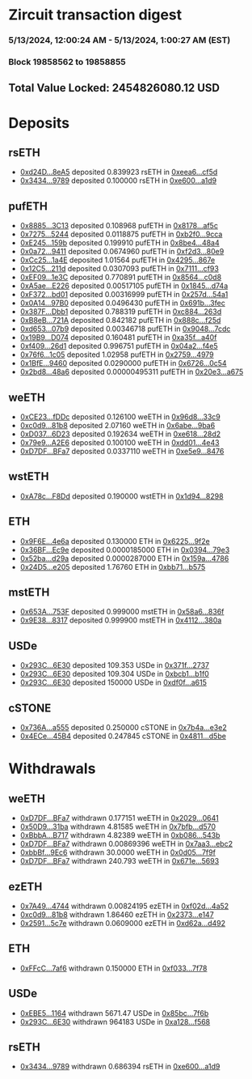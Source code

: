 # Zircuit transaction digest
### 5/13/2024, 12:00:24 AM - 5/13/2024, 1:00:27 AM (EST)
### Block 19858562 to 19858855

## Total Value Locked: 2454826080.12 USD

# Deposits
## rsETH
- [0xd24D...8eA5](https://etherscan.io/address/0xd24DD11B6BcA2C119321f2acB29AD1B45eF98eA5) deposited 0.839923 rsETH in [0xeea6...cf5d](https://etherscan.io/tx/0xd24DD11B6BcA2C119321f2acB29AD1B45eF98eA5)
- [0x3434...9789](https://etherscan.io/address/0x34349c5569e7B846c3558961552D2202760A9789) deposited 0.100000 rsETH in [0xe600...a1d9](https://etherscan.io/tx/0x34349c5569e7B846c3558961552D2202760A9789)
## pufETH
- [0x8885...3C13](https://etherscan.io/address/0x88859634d1edaf2668516aA9C83445bd39013C13) deposited 0.108968 pufETH in [0x8178...af5c](https://etherscan.io/tx/0x88859634d1edaf2668516aA9C83445bd39013C13)
- [0x7275...5244](https://etherscan.io/address/0x7275D2C15744F3e4F2c75505270DdE780f1B5244) deposited 0.0118875 pufETH in [0xb2f0...9cca](https://etherscan.io/tx/0x7275D2C15744F3e4F2c75505270DdE780f1B5244)
- [0xE245...159b](https://etherscan.io/address/0xE2456926044C5DC1aC4A243DE738f2740c9B159b) deposited 0.199910 pufETH in [0x8be4...48a4](https://etherscan.io/tx/0xE2456926044C5DC1aC4A243DE738f2740c9B159b)
- [0x0a72...9411](https://etherscan.io/address/0x0a72a747F5493E3af68216ACb140117F636E9411) deposited 0.0674960 pufETH in [0xf2d3...80e9](https://etherscan.io/tx/0x0a72a747F5493E3af68216ACb140117F636E9411)
- [0xCc25...1a4E](https://etherscan.io/address/0xCc2559Ba0e759300f13BbeC85045585041901a4E) deposited 1.01564 pufETH in [0x4295...867e](https://etherscan.io/tx/0xCc2559Ba0e759300f13BbeC85045585041901a4E)
- [0x12C5...211d](https://etherscan.io/address/0x12C507a2692B825470Ae11e97843B26376E3211d) deposited 0.0307093 pufETH in [0x7111...cf93](https://etherscan.io/tx/0x12C507a2692B825470Ae11e97843B26376E3211d)
- [0xEF09...1e3C](https://etherscan.io/address/0xEF0980A17668aE3A2Ea4782B95c680EbCde11e3C) deposited 0.770891 pufETH in [0x8564...c0d8](https://etherscan.io/tx/0xEF0980A17668aE3A2Ea4782B95c680EbCde11e3C)
- [0xA5ae...E226](https://etherscan.io/address/0xA5aeE7b540Dd1f5771A6d7e81C2B1aD59779E226) deposited 0.00517105 pufETH in [0x1845...d74a](https://etherscan.io/tx/0xA5aeE7b540Dd1f5771A6d7e81C2B1aD59779E226)
- [0xF372...bd01](https://etherscan.io/address/0xF3729162d86Ae68514aB8dF35bdc464B5300bd01) deposited 0.00316999 pufETH in [0x257d...54a1](https://etherscan.io/tx/0xF3729162d86Ae68514aB8dF35bdc464B5300bd01)
- [0x0A14...97B0](https://etherscan.io/address/0x0A14cb8e7ce9690e8019989aeCa3eeCfaCA697B0) deposited 0.0496430 pufETH in [0x691b...3fec](https://etherscan.io/tx/0x0A14cb8e7ce9690e8019989aeCa3eeCfaCA697B0)
- [0x387F...Dbb1](https://etherscan.io/address/0x387F95DaBBA8FE9a49ee2544f257fCb5D417Dbb1) deposited 0.788319 pufETH in [0xc884...263d](https://etherscan.io/tx/0x387F95DaBBA8FE9a49ee2544f257fCb5D417Dbb1)
- [0xB8eB...721A](https://etherscan.io/address/0xB8eB21E96758A216b77c7380835aC876A08E721A) deposited 0.842182 pufETH in [0x888c...f25d](https://etherscan.io/tx/0xB8eB21E96758A216b77c7380835aC876A08E721A)
- [0xd653...07b9](https://etherscan.io/address/0xd65392f39A9fcE95DD804abfcE81DC5347E507b9) deposited 0.00346718 pufETH in [0x9048...7cdc](https://etherscan.io/tx/0xd65392f39A9fcE95DD804abfcE81DC5347E507b9)
- [0x19B9...D074](https://etherscan.io/address/0x19B936f9F7Baa9B9D17476E20D11d587c48AD074) deposited 0.160481 pufETH in [0xa35f...a40f](https://etherscan.io/tx/0x19B936f9F7Baa9B9D17476E20D11d587c48AD074)
- [0xf409...26d1](https://etherscan.io/address/0xf40973529C36F326e59C0c1bc70fF69f404726d1) deposited 0.996751 pufETH in [0x04a2...f4e5](https://etherscan.io/tx/0xf40973529C36F326e59C0c1bc70fF69f404726d1)
- [0x76f6...1c05](https://etherscan.io/address/0x76f65a233E33f220c1c04317E0f0b4CFC7551c05) deposited 1.02958 pufETH in [0x2759...4979](https://etherscan.io/tx/0x76f65a233E33f220c1c04317E0f0b4CFC7551c05)
- [0x1BfE...9460](https://etherscan.io/address/0x1BfEB28706E4E7FFa87Ec29D1d92ee158C669460) deposited 0.0290000 pufETH in [0x6726...0c54](https://etherscan.io/tx/0x1BfEB28706E4E7FFa87Ec29D1d92ee158C669460)
- [0x2bd8...48a6](https://etherscan.io/address/0x2bd866ff0e8F476cc3cfEa21a75956d8c8AA48a6) deposited 0.00000495311 pufETH in [0x20e3...a675](https://etherscan.io/tx/0x2bd866ff0e8F476cc3cfEa21a75956d8c8AA48a6)
## weETH
- [0xCE23...fDDc](https://etherscan.io/address/0xCE2305C85041ce5BFcA42a1c78B184342b85fDDc) deposited 0.126100 weETH in [0x96d8...33c9](https://etherscan.io/tx/0xCE2305C85041ce5BFcA42a1c78B184342b85fDDc)
- [0xc0d9...81b8](https://etherscan.io/address/0xc0d92F633Ee8c8439783f5d2C06AAFdB70E781b8) deposited 2.07160 weETH in [0x6abe...9ba6](https://etherscan.io/tx/0xc0d92F633Ee8c8439783f5d2C06AAFdB70E781b8)
- [0xD037...6D23](https://etherscan.io/address/0xD037F8b0383e0fdA4Ba8369834D3D96DB9106D23) deposited 0.192634 weETH in [0xe618...28d2](https://etherscan.io/tx/0xD037F8b0383e0fdA4Ba8369834D3D96DB9106D23)
- [0x79e9...A2E6](https://etherscan.io/address/0x79e97715a46A3E7a34A94388c139A6fe8fb5A2E6) deposited 0.100100 weETH in [0xdd01...4e43](https://etherscan.io/tx/0x79e97715a46A3E7a34A94388c139A6fe8fb5A2E6)
- [0xD7DF...BFa7](https://etherscan.io/address/0xD7DF7E085214743530afF339aFC420c7c720BFa7) deposited 0.0337110 weETH in [0xe5e9...8476](https://etherscan.io/tx/0xD7DF7E085214743530afF339aFC420c7c720BFa7)
## wstETH
- [0xA78c...F8Dd](https://etherscan.io/address/0xA78cf16962e94E1883b70f18C4E80a7D2862F8Dd) deposited 0.190000 wstETH in [0x1d94...8298](https://etherscan.io/tx/0xA78cf16962e94E1883b70f18C4E80a7D2862F8Dd)
## ETH
- [0x9F6E...4e6a](https://etherscan.io/address/0x9F6Ee4CD8CCDf0E75f0B5D332050951f80574e6a) deposited 0.130000 ETH in [0x6225...9f2e](https://etherscan.io/tx/0x9F6Ee4CD8CCDf0E75f0B5D332050951f80574e6a)
- [0x36BF...Ec9e](https://etherscan.io/address/0x36BF662805C7a73933D3D44756E478F75741Ec9e) deposited 0.0000185000 ETH in [0x0394...79e3](https://etherscan.io/tx/0x36BF662805C7a73933D3D44756E478F75741Ec9e)
- [0x52ba...d29a](https://etherscan.io/address/0x52ba7121cea89E48b6e2F79854934e3EAA84d29a) deposited 0.0000287000 ETH in [0x159a...4786](https://etherscan.io/tx/0x52ba7121cea89E48b6e2F79854934e3EAA84d29a)
- [0x24D5...e205](https://etherscan.io/address/0x24D5B420Ee113b17c0511Ca548B162667C82e205) deposited 1.76760 ETH in [0xbb71...b575](https://etherscan.io/tx/0x24D5B420Ee113b17c0511Ca548B162667C82e205)
## mstETH
- [0x653A...753F](https://etherscan.io/address/0x653A1c3C34ee1318F279Fd1788CB17d19d66753F) deposited 0.999000 mstETH in [0x58a6...836f](https://etherscan.io/tx/0x653A1c3C34ee1318F279Fd1788CB17d19d66753F)
- [0x9E38...8317](https://etherscan.io/address/0x9E38833aE7f5984069A2085b422994F865668317) deposited 0.999900 mstETH in [0x4112...380a](https://etherscan.io/tx/0x9E38833aE7f5984069A2085b422994F865668317)
## USDe
- [0x293C...6E30](https://etherscan.io/address/0x293C6937D8D82e05B01335F7B33FBA0c8e256E30) deposited 109.353 USDe in [0x371f...2737](https://etherscan.io/tx/0x293C6937D8D82e05B01335F7B33FBA0c8e256E30)
- [0x293C...6E30](https://etherscan.io/address/0x293C6937D8D82e05B01335F7B33FBA0c8e256E30) deposited 109.304 USDe in [0xbcb1...b1f0](https://etherscan.io/tx/0x293C6937D8D82e05B01335F7B33FBA0c8e256E30)
- [0x293C...6E30](https://etherscan.io/address/0x293C6937D8D82e05B01335F7B33FBA0c8e256E30) deposited 150000 USDe in [0xdf0f...a615](https://etherscan.io/tx/0x293C6937D8D82e05B01335F7B33FBA0c8e256E30)
## cSTONE
- [0x736A...a555](https://etherscan.io/address/0x736A0e2DA63C5Ec02136e4DF7216d96cF434a555) deposited 0.250000 cSTONE in [0x7b4a...e3e2](https://etherscan.io/tx/0x736A0e2DA63C5Ec02136e4DF7216d96cF434a555)
- [0x4ECe...45B4](https://etherscan.io/address/0x4ECed182f328d60e75ed65498C15Eb2F9d0A45B4) deposited 0.247845 cSTONE in [0x4811...d5be](https://etherscan.io/tx/0x4ECed182f328d60e75ed65498C15Eb2F9d0A45B4)
# Withdrawals
## weETH
- [0xD7DF...BFa7](https://etherscan.io/address/0xD7DF7E085214743530afF339aFC420c7c720BFa7) withdrawn 0.177151 weETH in [0x2029...0641](https://etherscan.io/tx/0xD7DF7E085214743530afF339aFC420c7c720BFa7)
- [0x50D9...31ba](https://etherscan.io/address/0x50D979e50a07baBE41cb5e5b738C3Cee3BB431ba) withdrawn 4.81585 weETH in [0x7bfb...d570](https://etherscan.io/tx/0x50D979e50a07baBE41cb5e5b738C3Cee3BB431ba)
- [0xBbbA...B717](https://etherscan.io/address/0xBbbA02241Da504bcAab6aF22BfCB9B6dCf65B717) withdrawn 4.82389 weETH in [0xb086...543b](https://etherscan.io/tx/0xBbbA02241Da504bcAab6aF22BfCB9B6dCf65B717)
- [0xD7DF...BFa7](https://etherscan.io/address/0xD7DF7E085214743530afF339aFC420c7c720BFa7) withdrawn 0.00869396 weETH in [0x7aa3...ebc2](https://etherscan.io/tx/0xD7DF7E085214743530afF339aFC420c7c720BFa7)
- [0xbbBf...9Ec6](https://etherscan.io/address/0xbbBf04AAe21a04408A8B5e54D4030F8cD55c9Ec6) withdrawn 30.0000 weETH in [0x0d05...7f9f](https://etherscan.io/tx/0xbbBf04AAe21a04408A8B5e54D4030F8cD55c9Ec6)
- [0xD7DF...BFa7](https://etherscan.io/address/0xD7DF7E085214743530afF339aFC420c7c720BFa7) withdrawn 240.793 weETH in [0x671e...5693](https://etherscan.io/tx/0xD7DF7E085214743530afF339aFC420c7c720BFa7)
## ezETH
- [0x7A49...4744](https://etherscan.io/address/0x7A493Be5c2ce014cD049Bf178a1ac0Db1B434744) withdrawn 0.00824195 ezETH in [0xf02d...4a52](https://etherscan.io/tx/0x7A493Be5c2ce014cD049Bf178a1ac0Db1B434744)
- [0xc0d9...81b8](https://etherscan.io/address/0xc0d92F633Ee8c8439783f5d2C06AAFdB70E781b8) withdrawn 1.86460 ezETH in [0x2373...e147](https://etherscan.io/tx/0xc0d92F633Ee8c8439783f5d2C06AAFdB70E781b8)
- [0x2591...5c7e](https://etherscan.io/address/0x2591bcd2BaB673e6555918cE32878b9cb9785c7e) withdrawn 0.0609000 ezETH in [0xd62a...d492](https://etherscan.io/tx/0x2591bcd2BaB673e6555918cE32878b9cb9785c7e)
## ETH
- [0xFFcC...7af6](https://etherscan.io/address/0xFFcCeEAe1330CF39e084F97455D12b9b25F47af6) withdrawn 0.150000 ETH in [0xf033...7f78](https://etherscan.io/tx/0xFFcCeEAe1330CF39e084F97455D12b9b25F47af6)
## USDe
- [0xEBE5...1164](https://etherscan.io/address/0xEBE5a61BEaC6849EC68b8e8578de73c31d841164) withdrawn 5671.47 USDe in [0x85bc...7f6b](https://etherscan.io/tx/0xEBE5a61BEaC6849EC68b8e8578de73c31d841164)
- [0x293C...6E30](https://etherscan.io/address/0x293C6937D8D82e05B01335F7B33FBA0c8e256E30) withdrawn 964183 USDe in [0xa128...f568](https://etherscan.io/tx/0x293C6937D8D82e05B01335F7B33FBA0c8e256E30)
## rsETH
- [0x3434...9789](https://etherscan.io/address/0x34349c5569e7B846c3558961552D2202760A9789) withdrawn 0.686394 rsETH in [0xe600...a1d9](https://etherscan.io/tx/0x34349c5569e7B846c3558961552D2202760A9789)
